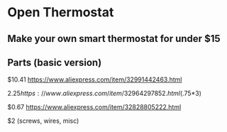# Open Thermostat
## Make your own smart thermostat for under $15

## Parts (basic version)

$10.41 https://www.aliexpress.com/item/32991442463.html

$2.25 https://www.aliexpress.com/item/32964297852.html ($.75*3)

$0.67 https://www.aliexpress.com/item/32828805222.html

$2 (screws, wires, misc)
